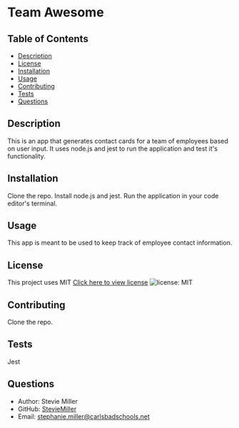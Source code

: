 # Team Awesome

  ## Table of Contents 
  - [Description](#description)
  - [License](#license)
  - [Installation](#installation)
  - [Usage](#usage)
  - [Contributing](#contributing)
  - [Tests](#test)
  - [Questions](#questions)

  ## Description 
  This is an app that generates contact cards for a team of employees based on user input. It uses node.js and jest to run the application and test it's functionality.

  ## Installation
  Clone the repo. Install node.js and jest. Run the application in your code editor's terminal.

  ## Usage
  This app is meant to be used to keep track of employee contact information.

  ## License
  This project uses MIT
  [Click here to view license](https://opensource.org/licenses/MIT)
  ![license: MIT](https://img.shields.io/badge/License-MIT-yellow.svg)


  ## Contributing
  Clone the repo.

  ## Tests
  Jest

  ## Questions
  - Author: Stevie Miller
  - GitHub: [StevieMiller](https://github.com/StevieMiller)
  - Email: stephanie.miller@carlsbadschools.net